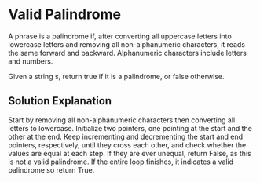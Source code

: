 # Valid Palindrome

A phrase is a palindrome if, after converting all uppercase letters into lowercase letters and removing all non-alphanumeric characters, it reads the same forward and backward. Alphanumeric characters include letters and numbers.

Given a string s, return true if it is a palindrome, or false otherwise.


## Solution Explanation
Start by removing all non-alphanumeric characters then converting all letters to lowercase. Initialize two pointers, one pointing at the start and the other at the end. Keep incrementing and decrementing the start and end pointers, respectively, until they cross each other, and check whether the values are equal at each step. If they are ever unequal, return False, as this is not a valid palindrome. If the entire loop finishes, it indicates a valid palindrome so return True.